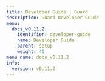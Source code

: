 ```yaml
---
title: Developer Guide | Guard
description: Guard Developer Guide
menu:
  docs_v0.11.2:
    identifier: developer-guide
    name: Developer Guide
    parent: setup
    weight: 40
menu_name: docs_v0.11.2
info:
  version: v0.11.2
---
```


